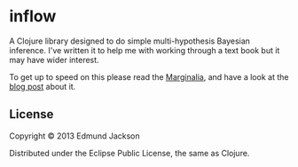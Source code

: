 # inflow

A Clojure library designed to do simple multi-hypothesis Bayesian
inference.  I've written it to help me with working through a text book
but it may have wider interest.

To get up to speed on this please read the [Marginalia](http://ejackson.github.com/inflow), and have
a look at the [blog post](http://www.boss-level.com) about it.

## License

Copyright © 2013 Edmund Jackson

Distributed under the Eclipse Public License, the same as Clojure.

